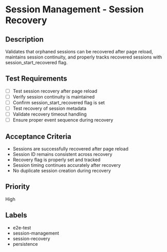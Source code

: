 # Session Management - Session Recovery

## Description
Validates that orphaned sessions can be recovered after page reload, maintains session continuity, and properly tracks recovered sessions with session_start_recovered flag.

## Test Requirements
- [ ] Test session recovery after page reload
- [ ] Verify session continuity is maintained
- [ ] Confirm session_start_recovered flag is set
- [ ] Test recovery of session metadata
- [ ] Validate recovery timeout handling
- [ ] Ensure proper event sequence during recovery

## Acceptance Criteria
- Sessions are successfully recovered after page reload
- Session ID remains consistent across recovery
- Recovery flag is properly set and tracked
- Session timing continues accurately after recovery
- No duplicate session creation during recovery

## Priority
High

## Labels
- e2e-test
- session-management
- session-recovery
- persistence